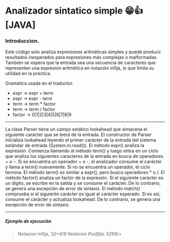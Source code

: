 # Analizador sintatico simple 😁👍 [JAVA]

### Introduccion.
Este código solo analiza expresiones aritméticas simples y puede producir resultados inesperados para expresiones más complejas o malformadas. También se espera que la entrada sea una secuencia de caracteres que representen una expresión aritmética en notación infija, lo que limita su utilidad en la práctica.

Gramatica usada en el traductor.

 - expr -> expr + term
 - expr -> expr - term
 - term -> term * factor
 - term -> term / factor
 - factor -> 0|1|2|3|4|5|6|7|8|9

------------


La clase Parser tiene un campo estático lookahead que almacena el siguiente carácter que se leerá de la entrada.
El constructor de Parser inicializa lookahead leyendo el primer carácter de la entrada del sistema estándar de entrada (System.in.read()).
El método expr() analiza la expresión. Comienza llamando al método term() y luego entra en un ciclo que analiza los siguientes caracteres de la entrada en busca de operadores + o -. Si se encuentra un operador + o -, el analizador consume el carácter y llama a term() nuevamente. Si no se encuentra un operador, el ciclo termina.
El método term() es similar a expr(), pero busca operadores * o /.
El método factor() analiza un factor de la expresión. Si el siguiente carácter es un dígito, se escribe en la salida y se consume el carácter. De lo contrario, se genera una excepción de error de sintaxis.
El método match() comprueba si el siguiente carácter es igual al carácter esperado. Si es así, consume el carácter y actualiza lookahead. De lo contrario, se genera una excepción de error de sintaxis.

------------


##### Ejemplo de ejecución

> Notacion infija_ 5*2+6/9
> Notacion Postfija: 52*69/+
